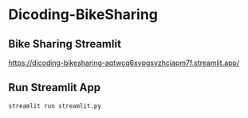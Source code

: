 # Dicoding-BikeSharing
## Bike Sharing Streamlit
https://dicoding-bikesharing-aqtwcq6xvpgsvzhcjapm7f.streamlit.app/

## Run Streamlit App
```
streamlit run streamlit.py
```
